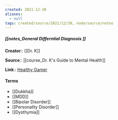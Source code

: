 ```yaml
---
created: 2021-12-30 
aliases:
  - null
tags: created/source/2021/12/30, node/source/notes
---
```


##### [[notes_General Differntial Diagnosis ]]
**Creator**:: [[Dr. K]]
 
**Source**:: [[course_Dr. K's Guide to Mental Health]]

**Link**:: [Healthy Gamer](https://coaching.healthygamer.gg/guide/lessons/general-differential-diagnosis)

#### Terms
- [[Dukkha]]
- [[MDD]]
- [[Bipolar Disorder]]
- [[Personality Disorder]]
- [[Dysthymia]]